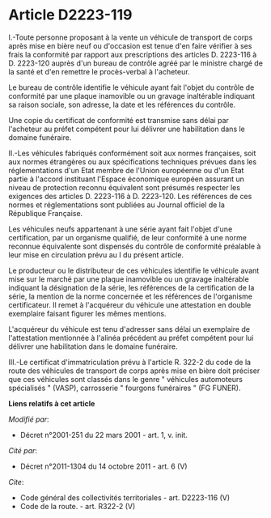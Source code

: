 # Article D2223-119

I.-Toute personne proposant à la vente un véhicule de transport de corps après mise en bière neuf ou d'occasion est tenue
d'en faire vérifier à ses frais la conformité par rapport aux prescriptions des articles D. 2223-116 à D. 2223-120 auprès
d'un bureau de contrôle agréé par le ministre chargé de la santé et d'en remettre le procès-verbal à l'acheteur. 

Le bureau de contrôle identifie le véhicule ayant fait l'objet du contrôle de conformité par une plaque inamovible ou un
gravage inaltérable indiquant sa raison sociale, son adresse, la date et les références du contrôle. 

Une copie du certificat de conformité est transmise sans délai par l'acheteur au préfet compétent pour lui délivrer une
habilitation dans le domaine funéraire. 

II.-Les véhicules fabriqués conformément soit aux normes françaises, soit aux normes étrangères ou aux spécifications
techniques prévues dans les réglementations d'un Etat membre de l'Union européenne ou d'un Etat partie à l'accord instituant
l'Espace économique européen assurant un niveau de protection reconnu équivalent sont présumés respecter les exigences des
articles D. 2223-116 à D. 2223-120. Les références de ces normes et réglementations sont publiées au Journal officiel de la
République Française. 

Les véhicules neufs appartenant à une série ayant fait l'objet d'une certification, par un organisme qualifié, de leur
conformité à une norme reconnue équivalente sont dispensés du contrôle de conformité préalable à leur mise en circulation
prévu au I du présent article. 

Le producteur ou le distributeur de ces véhicules identifie le véhicule avant mise sur le marché par une plaque inamovible ou
un gravage inaltérable indiquant la désignation de la série, les références de la certification de la série, la mention de la
norme concernée et les références de l'organisme certificateur. Il remet à l'acquéreur du véhicule une attestation en double
exemplaire faisant figurer les mêmes mentions.

L'acquéreur du véhicule est tenu d'adresser sans délai un exemplaire de l'attestation mentionnée à l'alinéa précédent au
préfet compétent pour lui délivrer une habilitation dans le domaine funéraire. 

III.-Le certificat d'immatriculation prévu à l'article R. 322-2 du code de la route des véhicules de transport de corps après
mise en bière doit préciser que ces véhicules sont classés dans le genre " véhicules automoteurs spécialisés " (VASP),
carrosserie " fourgons funéraires " (FG FUNER).

**Liens relatifs à cet article**

_Modifié par_:

  - Décret n°2001-251 du 22 mars 2001 - art. 1, v. init.

_Cité par_:

  - Décret n°2011-1304 du 14 octobre 2011 - art. 6 (V)

_Cite_:

  - Code général des collectivités territoriales - art. D2223-116 (V)
  - Code de la route. - art. R322-2 (V)
